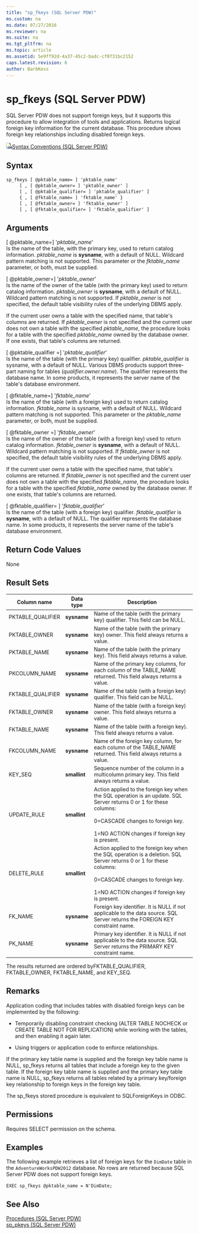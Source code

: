 ```yaml
---
title: "sp_fkeys (SQL Server PDW)"
ms.custom: na
ms.date: 07/27/2016
ms.reviewer: na
ms.suite: na
ms.tgt_pltfrm: na
ms.topic: article
ms.assetid: 5e9ff92d-4a37-45c2-badc-cf0731bc2152
caps.latest.revision: 6
author: BarbKess
---
```

# sp_fkeys (SQL Server PDW)
SQL Server PDW does not support foreign keys, but it supports this procedure to allow integration of tools and applications. Returns logical foreign key information for the current database. This procedure shows foreign key relationships including disabled foreign keys.  
  
![Topic link icon](../sqlpdw/media/Topic_Link.gif "Topic_Link")[Syntax Conventions &#40;SQL Server PDW&#41;](../sqlpdw/syntax-conventions-sql-server-pdw.md)  
  
## Syntax  
  
```  
sp_fkeys [ @pktable_name= ] 'pktable_name'   
     [ , [ @pktable_owner= ] 'pktable_owner' ]   
     [ , [ @pktable_qualifier= ] 'pktable_qualifier' ]   
     { , [ @fktable_name= ] 'fktable_name' }   
     [ , [ @fktable_owner= ] 'fktable_owner' ]   
     [ , [ @fktable_qualifier= ] 'fktable_qualifier' ]  
```  
  
## Arguments  
[ @pktable_name=] '*pktable_name*'  
Is the name of the table, with the primary key, used to return catalog information. *pktable_name* is **sysname**, with a default of NULL. Wildcard pattern matching is not supported. This parameter or the *fktable_name* parameter, or both, must be supplied.  
  
[ @pktable_owner=] '*pktable_owner*'  
Is the name of the owner of the table (with the primary key) used to return catalog information. *pktable_owner* is **sysname**, with a default of NULL. Wildcard pattern matching is not supported. If *pktable_owner* is not specified, the default table visibility rules of the underlying DBMS apply.  
  
If the current user owns a table with the specified name, that table's columns are returned. If *pktable_owner* is not specified and the current user does not own a table with the specified *pktable_name*, the procedure looks for a table with the specified *pktable_name* owned by the database owner. If one exists, that table's columns are returned.  
  
[ @pktable_qualifier =] '*pktable_qualifier*'  
Is the name of the table (with the primary key) qualifier. *pktable_qualifier* is sysname, with a default of NULL. Various DBMS products support three-part naming for tables (*qualifier.owner.name*). The qualifier represents the database name. In some products, it represents the server name of the table's database environment.  
  
[ @fktable_name=] '*fktable_name*'  
Is the name of the table (with a foreign key) used to return catalog information. *fktable_name* is sysname, with a default of NULL. Wildcard pattern matching is not supported. This parameter or the *pktable_name* parameter, or both, must be supplied.  
  
[ @fktable_owner =] '*fktable_owner*'  
Is the name of the owner of the table (with a foreign key) used to return catalog information. *fktable_owner* is **sysname**, with a default of NULL. Wildcard pattern matching is not supported. If *fktable_owner* is not specified, the default table visibility rules of the underlying DBMS apply.  
  
If the current user owns a table with the specified name, that table's columns are returned. If *fktable_owner* is not specified and the current user does not own a table with the specified *fktable_name*, the procedure looks for a table with the specified *fktable_name* owned by the database owner. If one exists, that table's columns are returned.  
  
[ @fktable_qualifier= ] '*fktable_qualifier*'  
Is the name of the table (with a foreign key) qualifier. *fktable_qualifier* is **sysname**, with a default of NULL. The qualifier represents the database name. In some products, it represents the server name of the table's database environment.  
  
## Return Code Values  
None  
  
## Result Sets  
  
|Column name|Data type|Description|  
|---------------|-------------|---------------|  
|PKTABLE_QUALIFIER|**sysname**|Name of the table (with the primary key) qualifier. This field can be NULL.|  
|PKTABLE_OWNER|**sysname**|Name of the table (with the primary key) owner. This field always returns a value.|  
|PKTABLE_NAME|**sysname**|Name of the table (with the primary key). This field always returns a value.|  
|PKCOLUMN_NAME|**sysname**|Name of the primary key columns, for each column of the TABLE_NAME returned. This field always returns a value.|  
|FKTABLE_QUALIFIER|**sysname**|Name of the table (with a foreign key) qualifier. This field can be NULL.|  
|FKTABLE_OWNER|**sysname**|Name of the table (with a foreign key) owner. This field always returns a value.|  
|FKTABLE_NAME|**sysname**|Name of the table (with a foreign key). This field always returns a value.|  
|FKCOLUMN_NAME|**sysname**|Name of the foreign key column, for each column of the TABLE_NAME returned. This field always returns a value.|  
|KEY_SEQ|**smallint**|Sequence number of the column in a multicolumn primary key. This field always returns a value.|  
|UPDATE_RULE|**smallint**|Action applied to the foreign key when the SQL operation is an update. SQL Server returns 0 or 1 for these columns:<br /><br />0=CASCADE changes to foreign key.<br /><br />1=NO ACTION changes if foreign key is present.|  
|DELETE_RULE|**smallint**|Action applied to the foreign key when the SQL operation is a deletion. SQL Server returns 0 or 1 for these columns:<br /><br />0=CASCADE changes to foreign key.<br /><br />1=NO ACTION changes if foreign key is present.|  
|FK_NAME|**sysname**|Foreign key identifier. It is NULL if not applicable to the data source. SQL Server returns the FOREIGN KEY constraint name.|  
|PK_NAME|**sysname**|Primary key identifier. It is NULL if not applicable to the data source. SQL Server returns the PRIMARY KEY constraint name.|  
  
The results returned are ordered byFKTABLE_QUALIFIER, FKTABLE_OWNER, FKTABLE_NAME, and KEY_SEQ.  
  
## Remarks  
Application coding that includes tables with disabled foreign keys can be implemented by the following:  
  
-   Temporarily disabling constraint checking (ALTER TABLE NOCHECK or CREATE TABLE NOT FOR REPLICATION) while working with the tables, and then enabling it again later.  
  
-   Using triggers or application code to enforce relationships.  
  
If the primary key table name is supplied and the foreign key table name is NULL, sp_fkeys returns all tables that include a foreign key to the given table. If the foreign key table name is supplied and the primary key table name is NULL, sp_fkeys returns all tables related by a primary key/foreign key relationship to foreign keys in the foreign key table.  
  
The sp_fkeys stored procedure is equivalent to SQLForeignKeys in ODBC.  
  
## Permissions  
Requires SELECT permission on the schema.  
  
## Examples  
The following example retrieves a list of foreign keys for the `DimDate` table in the `AdventureWorksPDW2012` database. No rows are returned because SQL Server PDW does not support foreign keys.  
  
```  
EXEC sp_fkeys @pktable_name = N'DimDate;  
```  
  
## See Also  
[Procedures &#40;SQL Server PDW&#41;](../sqlpdw/procedures-sql-server-pdw.md)  
[sp_pkeys &#40;SQL Server PDW&#41;](../sqlpdw/sp-pkeys-sql-server-pdw.md)  
  
